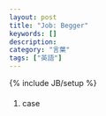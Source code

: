 ```yaml
---
layout: post
title: "Job: Begger"
keywords: []
description: 
category: "言葉"
tags: ["英語"]
---
```

{% include JB/setup %}


####
1. case
